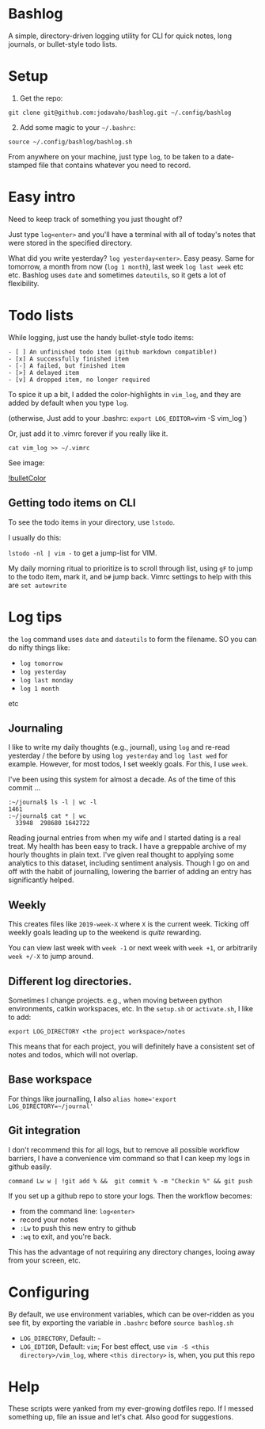 # Bashlog

A simple, directory-driven logging utility for CLI for quick notes, long journals, or bullet-style todo lists.

# Setup

1. Get the repo: 

`git clone git@github.com:jodavaho/bashlog.git ~/.config/bashlog`

2. Add some magic to your `~/.bashrc`:

```
source ~/.config/bashlog/bashlog.sh
```

From anywhere on your machine, just type `log`, to be taken to a date-stamped file that contains whatever you need to record. 

# Easy intro

Need to keep track of something you just thought of? 

Just type `log<enter>` and you'll have a terminal with all of today's notes that were stored in the specified directory.

What did you write yesterday? `log yesterday<enter>`. Easy peasy.  Same for tomorrow, a month from now (`log 1 month`), last week `log last week` etc etc. Bashlog uses `date` and sometimes `dateutils`, so it gets a lot of flexibility. 

# Todo lists

While logging, just use the handy bullet-style todo items:

```
- [ ] An unfinished todo item (github markdown compatible!)
- [x] A successfully finished item
- [-] A failed, but finished item
- [>] A delayed item
- [v] A dropped item, no longer required
```

To spice it up a bit, I added the color-highlights in `vim_log`, and they are added by default when you type `log`.

(otherwise, Just add to your .bashrc: `export LOG_EDITOR=`vim -S vim_log`)

Or, just add it to .vimrc forever if you really like it.

```
cat vim_log >> ~/.vimrc
```

See image:

[!bulletColor](doc/BulletColor.png)

## Getting todo items on CLI

To see the todo items in your directory, use `lstodo`.

I usually do this:

`lstodo -nl | vim -` to get a jump-list for VIM. 

My daily morning ritual to prioritize is to scroll through list, using `gF` to jump to the todo item, mark it, and `b#` jump back. Vimrc settings to help with this are `set autowrite`

# Log tips

the `log` command uses `date` and `dateutils` to form the filename. SO you can do nifty things like:

- `log tomorrow`
- `log yesterday`
- `log last monday`
- `log 1 month`

etc

## Journaling

I like to write my daily thoughts (e.g., journal), using `log` and re-read yesterday / the before by using `log yesterday` and `log last wed` for example. However, for most todos, I set weekly goals. For this, I use `week`.

I've been using this system for almost a decade. As of the time of this commit ...

```
:~/journal$ ls -l | wc -l
1461
:~/journal$ cat * | wc
  33948  298680 1642722
```

Reading journal entries from when my wife and I started dating is a real treat.
My health has been easy to track. I have a greppable archive of my hourly
thoughts in plain text. I've given real thought to applying some analytics to
this dataset, including sentiment analysis. Though I go on and off with the
habit of journalling, lowering the barrier of adding an entry has significantly
helped. 

## Weekly

This creates files like `2019-week-X` where `X` is the current week. Ticking off weekly goals leading up to the weekend is *quite* rewarding.

You can view last week with `week -1` or next week with `week +1`, or arbitrarily `week +/-X` to jump around. 

## Different log directories.

Sometimes I change projects. e.g., when moving between python environments, catkin workspaces, etc. In the `setup.sh` or `activate.sh`, I like to add:

```
export LOG_DIRECTORY <the project workspace>/notes
```

This means that for each project, you will definitely have a consistent set of notes and todos, which will not overlap. 

## Base workspace

For things like journalling, I also `alias home='export LOG_DIRECTORY=~/journal'`

## Git integration

I don't recommend this for all logs, but to remove all possible workflow barriers, I have a convenience vim command so that I can keep my logs in github easily. 

`command Lw w | !git add % &&  git commit % -m "Checkin %" && git push`

If you set up a github repo to store your logs. Then the workflow becomes:

- from the command line: `log<enter>`
- record your notes
- `:Lw` to push this new entry to github
- `:wq` to exit, and you're back. 

This has the advantage of not requiring any directory changes, looing away from your screen, etc. 

# Configuring

By default, we use environment variables, which can be over-ridden as you see fit, by exporting the variable in `.bashrc` before `source bashlog.sh`

- `LOG_DIRECTORY`, Default: `~`
- `LOG_EDTIOR`, Default: `vim`; For best effect, use `vim -S <this directory>/vim_log`, where `<this directory>` is, when, you put this repo

# Help

These scripts were yanked from my ever-growing dotfiles repo. If I messed something up, file an issue and let's chat. Also good for suggestions. 


